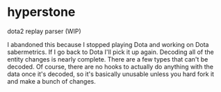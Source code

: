 # hyperstone
dota2 replay parser (WIP)

I abandoned this because I stopped playing Dota and working on Dota sabermetrics. If I go back to Dota I'll pick it up again. Decoding all of the entity changes is nearly complete. There are a few types that can't be decoded. Of course, there are no hooks to actually do anything with the data once it's decoded, so it's basically unusable unless you hard fork it and make a bunch of changes.
